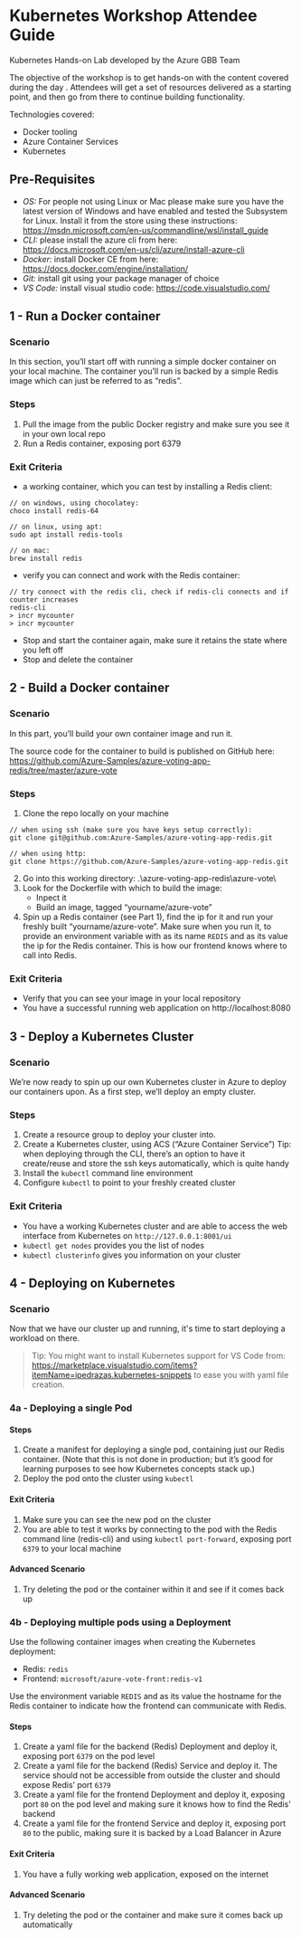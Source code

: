 # Kubernetes Workshop Attendee Guide
Kubernetes Hands-on Lab developed by the Azure GBB Team

The objective of the workshop is to get hands-on with the content covered during the day
.
Attendees will get a set of resources delivered as a starting point, and then go from there to continue building functionality.

Technologies covered:
-	Docker tooling
-	Azure Container Services
-	Kubernetes

## Pre-Requisites

- _OS:_ For people not using Linux or Mac please make sure you have the latest version of Windows and have enabled and tested the Subsystem for Linux.  Install it from the store using these instructions: https://msdn.microsoft.com/en-us/commandline/wsl/install_guide  
- _CLI:_ please install the azure cli from here: https://docs.microsoft.com/en-us/cli/azure/install-azure-cli 
- _Docker:_ install Docker CE from here: https://docs.docker.com/engine/installation/ 
- _Git:_ install git using your package manager of choice
- _VS Code:_ install visual studio code: https://code.visualstudio.com/

## 1 - Run a Docker container

### Scenario
In this section, you’ll start off with running a simple docker container on your local machine.
The container you’ll run is backed by a simple Redis image which can just be referred to as “redis”.

### Steps
1. Pull the image from the public Docker registry and make sure you see it in your own local repo
2. Run a Redis container, exposing port 6379


### Exit Criteria
- a working container, which you can test by installing a Redis client:
~~~ 
// on windows, using chocolatey:
choco install redis-64

// on linux, using apt:
sudo apt install redis-tools

// on mac:
brew install redis
~~~

  - verify you can connect and work with the Redis container:

~~~
// try connect with the redis cli, check if redis-cli connects and if counter increases
redis-cli
> incr mycounter
> incr mycounter
~~~

- Stop and start the container again, make sure it retains the state where you left off
- Stop and delete the container

## 2 - Build a Docker container

### Scenario

In this part, you’ll build your own container image and run it.

The source code for the container to build is published on GitHub here: https://github.com/Azure-Samples/azure-voting-app-redis/tree/master/azure-vote 

### Steps

1. Clone the repo locally on your machine

~~~
// when using ssh (make sure you have keys setup correctly):
git clone git@github.com:Azure-Samples/azure-voting-app-redis.git

// when using http:
git clone https://github.com/Azure-Samples/azure-voting-app-redis.git
~~~

2. Go into this working directory: .\azure-voting-app-redis\azure-vote\
3. Look for the Dockerfile with which to build the image:
   - Inpect it 
   - Build an image, tagged “yourname/azure-vote”
4. Spin up a Redis container (see Part 1), find the ip for it and run your freshly built “yourname/azure-vote”.  Make sure when you run it, to provide an environment variable with as its name `REDIS` and as its value the ip for the Redis container.  This is how our frontend knows where to call into Redis.


### Exit Criteria

- Verify that you can see your image in your local repository
- You have a successful running web application on http://localhost:8080

## 3 - Deploy a Kubernetes Cluster

### Scenario

We’re now ready to spin up our own Kubernetes cluster in Azure to deploy our containers upon.  As a first step, we’ll deploy an empty cluster.

### Steps

1.	Create a resource group to deploy your cluster into.
2.	Create a Kubernetes cluster, using ACS (“Azure Container Service”)
Tip: when deploying through the CLI, there’s an option to have it create/reuse and store the ssh keys automatically, which is quite handy
3.	Install the `kubectl` command line environment
4.	Configure `kubectl` to point to your freshly created cluster


### Exit Criteria

- You have a working Kubernetes cluster and are able to access the web interface from Kubernetes on `http://127.0.0.1:8001/ui`
- `kubectl get nodes` provides you the list of nodes
- `kubectl clusterinfo` gives you information on your cluster


## 4 - Deploying on Kubernetes

### Scenario

Now that we have our cluster up and running, it's time to start deploying a workload on there.  

> Tip: You might want to install Kubernetes support for VS Code from: https://marketplace.visualstudio.com/items?itemName=ipedrazas.kubernetes-snippets to ease you with yaml file creation.


### 4a - Deploying a single Pod

#### Steps

1.	Create a manifest for deploying a single pod, containing just our Redis container.  (Note that this is not done in production; but it’s good for learning purposes to see how Kubernetes concepts stack up.)
2.	Deploy the pod onto the cluster using `kubectl`

#### Exit Criteria

1.	Make sure you can see the new pod on the cluster
2.	You are able to test it works by connecting to the pod with the Redis command line (redis-cli) and using `kubectl port-forward`, exposing port `6379` to your local machine

#### Advanced Scenario

1.	Try deleting the pod or the container within it and see if it comes back up

### 4b - Deploying multiple pods using a Deployment

Use the following container images when creating the Kubernetes deployment:
- Redis: `redis`
- Frontend: `microsoft/azure-vote-front:redis-v1`

Use the environment variable `REDIS` and as its value the hostname for the Redis container to indicate how the frontend can communicate with Redis.

#### Steps

1.	Create a yaml file for the backend (Redis) Deployment and deploy it, exposing port `6379` on the pod  level
2.	Create a yaml file for the backend (Redis) Service and deploy it.  The service should not be accessible from outside the cluster and should expose Redis’ port `6379`
3.	Create a yaml file for the frontend Deployment and deploy it, exposing port `80` on the pod level and making sure it knows how to find the Redis’ backend
4.	Create a yaml file for the frontend Service and deploy it, exposing port `80` to the public, making sure it is backed by a Load Balancer in Azure


#### Exit Criteria

1.	You have a fully working web application, exposed on the internet

#### Advanced Scenario

1.	Try deleting the pod or the container and make sure it comes back up automatically